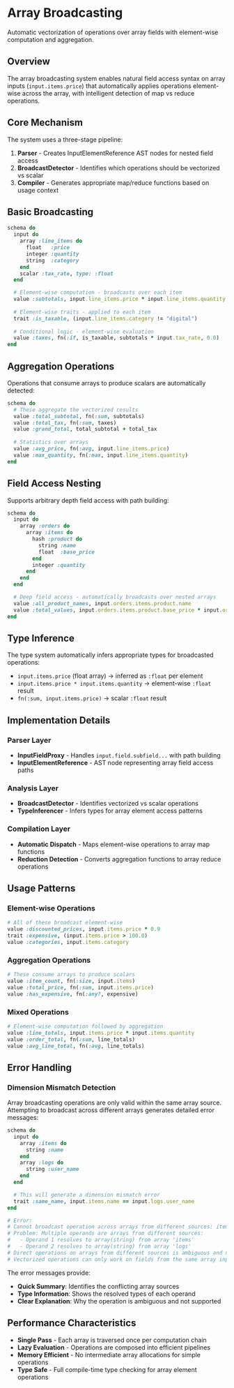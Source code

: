 # Array Broadcasting

Automatic vectorization of operations over array fields with element-wise computation and aggregation.

## Overview

The array broadcasting system enables natural field access syntax on array inputs (`input.items.price`) that automatically applies operations element-wise across the array, with intelligent detection of map vs reduce operations.

## Core Mechanism

The system uses a three-stage pipeline:

1. **Parser** - Creates InputElementReference AST nodes for nested field access
2. **BroadcastDetector** - Identifies which operations should be vectorized vs scalar
3. **Compiler** - Generates appropriate map/reduce functions based on usage context

## Basic Broadcasting

```ruby
schema do
  input do
    array :line_items do
      float   :price
      integer :quantity
      string  :category
    end
    scalar :tax_rate, type: :float
  end

  # Element-wise computation - broadcasts over each item
  value :subtotals, input.line_items.price * input.line_items.quantity
  
  # Element-wise traits - applied to each item
  trait :is_taxable, (input.line_items.category != "digital")
  
  # Conditional logic - element-wise evaluation
  value :taxes, fn(:if, is_taxable, subtotals * input.tax_rate, 0.0)
end
```

## Aggregation Operations

Operations that consume arrays to produce scalars are automatically detected:

```ruby
schema do
  # These aggregate the vectorized results
  value :total_subtotal, fn(:sum, subtotals)
  value :total_tax, fn(:sum, taxes)
  value :grand_total, total_subtotal + total_tax
  
  # Statistics over arrays
  value :avg_price, fn(:avg, input.line_items.price)
  value :max_quantity, fn(:max, input.line_items.quantity)
end
```

## Field Access Nesting

Supports arbitrary depth field access with path building:

```ruby
schema do
  input do
    array :orders do
      array :items do
        hash :product do
          string :name
          float  :base_price
        end
        integer :quantity
      end
    end
  end

  # Deep field access - automatically broadcasts over nested arrays  
  value :all_product_names, input.orders.items.product.name
  value :total_values, input.orders.items.product.base_price * input.orders.items.quantity
end
```

## Type Inference

The type system automatically infers appropriate types for broadcasted operations:

- `input.items.price` (float array) → inferred as `:float` per element
- `input.items.price * input.items.quantity` → element-wise `:float` result
- `fn(:sum, input.items.price)` → scalar `:float` result

## Implementation Details

### Parser Layer
- **InputFieldProxy** - Handles `input.field.subfield...` with path building
- **InputElementReference** - AST node representing array field access paths

### Analysis Layer  
- **BroadcastDetector** - Identifies vectorized vs scalar operations
- **TypeInferencer** - Infers types for array element access patterns

### Compilation Layer
- **Automatic Dispatch** - Maps element-wise operations to array map functions
- **Reduction Detection** - Converts aggregation functions to array reduce operations

## Usage Patterns

### Element-wise Operations
```ruby
# All of these broadcast element-wise
value :discounted_prices, input.items.price * 0.9
trait :expensive, (input.items.price > 100.0)  
value :categories, input.items.category
```

### Aggregation Operations
```ruby
# These consume arrays to produce scalars
value :item_count, fn(:size, input.items)
value :total_price, fn(:sum, input.items.price)
value :has_expensive, fn(:any?, expensive)
```

### Mixed Operations
```ruby
# Element-wise computation followed by aggregation
value :line_totals, input.items.price * input.items.quantity
value :order_total, fn(:sum, line_totals)
value :avg_line_total, fn(:avg, line_totals)
```

## Error Handling

### Dimension Mismatch Detection

Array broadcasting operations are only valid within the same array source. Attempting to broadcast across different arrays generates detailed error messages:

```ruby
schema do
  input do
    array :items do
      string :name
    end
    array :logs do  
      string :user_name
    end
  end

  # This will generate a dimension mismatch error
  trait :same_name, input.items.name == input.logs.user_name
end

# Error:
# Cannot broadcast operation across arrays from different sources: items, logs. 
# Problem: Multiple operands are arrays from different sources:
#   - Operand 1 resolves to array(string) from array 'items'
#   - Operand 2 resolves to array(string) from array 'logs'
# Direct operations on arrays from different sources is ambiguous and not supported. 
# Vectorized operations can only work on fields from the same array input.
```

The error messages provide:
- **Quick Summary**: Identifies the conflicting array sources
- **Type Information**: Shows the resolved types of each operand  
- **Clear Explanation**: Why the operation is ambiguous and not supported

## Performance Characteristics

- **Single Pass** - Each array is traversed once per computation chain
- **Lazy Evaluation** - Operations are composed into efficient pipelines  
- **Memory Efficient** - No intermediate array allocations for simple operations
- **Type Safe** - Full compile-time type checking for array element operations